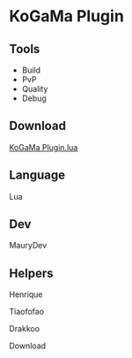 
# KoGaMa Plugin

## Tools

- Build
- PvP
- Quality
- Debug

## Download
[KoGaMa Plugin.lua](https://maurydev.github.io/KoGaMa-Plugins/download)


## Language
Lua

## Dev
MauryDev

## Helpers

Henrique

Tiaofofao

Drakkoo
<p>Download
<a href="/images/myw3schoolsimage.jpg" download>
  </p>
